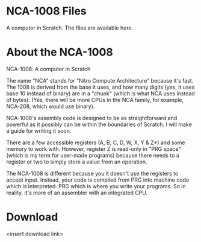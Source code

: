 # NCA-1008 Files
A computer in Scratch. The files are available here.

# About the NCA-1008
NCA-1008: A computer in Scratch

The name "NCA" stands for "Nitro Compute Architecture" because it's fast. The 1008 is derived from the base it uses, and how many digits (yes, it uses base 10 instead of binary) are in a "chunk" (which is what NCA uses instead of bytes). (Yes, there will be more CPUs in the NCA family, for example, NCA-208, which would use binary).

NCA-1008's assembly code is designed to be as straightforward and powerful as it possibly can be within the boundaries of Scratch. I will make a guide for writing it soon.

There are a few accessible registers (A, B, C, D, W, X, Y & Z*) and some memory to work with. However, register Z is read-only in "PRG space" (which is my term for user-made programs) because there needs to a register or two to simply store a value from an operation.

The NCA-1008 is different because you it doesn't use the registers to accept input. Instead, your code is compiled from PRG into machine code which is interpreted. PRG which is where you write your programs. So in reality, it's more of an assembler with an integrated CPU.

# Download
\<insert download link\>
